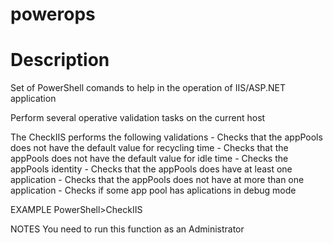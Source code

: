 # powerops

# Description
Set of PowerShell comands to help in the operation of IIS/ASP.NET application

Perform several operative validation tasks on the current host

The CheckIIS performs the following validations
    - Checks that the appPools does not have the default value for recycling time
    - Checks that the appPools does not have the default value for idle time
    - Checks the appPools identity
    - Checks that the appPools does have at least one application
    - Checks that the appPools does not have at more than one application
    - Checks if some app pool has aplications in debug mode

EXAMPLE
PowerShell>CheckIIS

NOTES
You need to run this function as an Administrator
